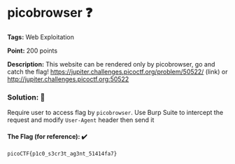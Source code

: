 # picobrowser ❓

**Tags:** Web Exploitation

**Point:** 200 points

**Description:** 
This website can be rendered only by picobrowser, go and catch the flag! https://jupiter.challenges.picoctf.org/problem/50522/ (link) or http://jupiter.challenges.picoctf.org:50522

### Solution: 💯

Require user to access flag by `picobrowser`. Use Burp Suite to intercept the request and modify `User-Agent` header then send it

#### The Flag (for reference): ✔️
```
picoCTF{p1c0_s3cr3t_ag3nt_51414fa7}
```

